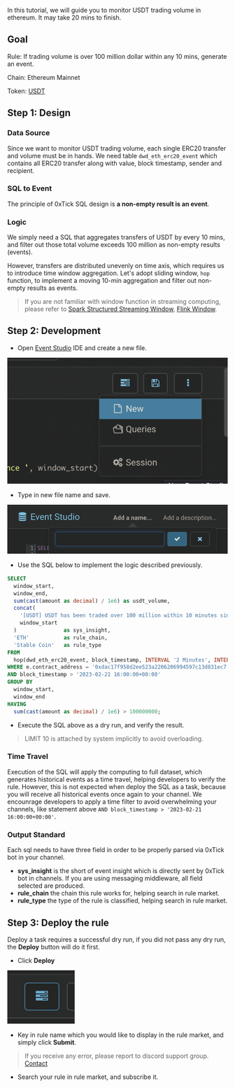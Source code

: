 In this tutorial, we will guide you to monitor USDT trading volume in ethereum. It may take 20 mins to finish.

## Goal
Rule: If trading volume is over 100 million dollar within any 10 mins, generate an event.

Chain: Ethereum Mainnet

Token: [USDT](https://etherscan.io/token/0xdac17f958d2ee523a2206206994597c13d831ec7)

## Step 1: Design
### Data Source
Since we want to monitor USDT trading volume, each single ERC20 transfer and volume must be in hands. We need table `dwd_eth_erc20_event` which contains all ERC20 transfer along with value, block timestamp, sender and recipient.

### SQL to Event
The principle of 0xTick SQL design is <b>a non-empty result is an event</b>. 

### Logic
We simply need a SQL that aggregates transfers of USDT by every 10 mins, and filter out those total volume exceeds 100 million as non-empty results (events).

However, transfers are distributed unevenly on time axis, which requires us to introduce time window aggregation.
Let's adopt sliding window, `hop` function, to implement a moving 10-min aggregation and filter out non-empty results as events.

> If you are not familiar with window function in streaming computing, please refer to 
> [Spark Structured Streaming Window][2], [Flink Window][3].

## Step 2: Development
* Open [Event Studio][1] IDE and create a new file. 

![alt text](./newfile.png)

* Type in new file name and save.

![alt text](./newfilename.png)

* Use the SQL below to implement the logic described previously.
```sql
SELECT 
  window_start, 
  window_end, 
  sum(cast(amount as decimal) / 1e6) as usdt_volume, 
  concat(
    '[USDT] USDT has been traded over 100 million within 10 minutes since ', 
    window_start
  )               as sys_insight, 
  'ETH'           as rule_chain, 
  'Stable Coin'   as rule_type 
FROM 
  hop(dwd_eth_erc20_event, block_timestamp, INTERVAL '2 Minutes', INTERVAL '10 Minutes') e 
WHERE e.contract_address = '0xdac17f958d2ee523a2206206994597c13d831ec7' 
AND block_timestamp > '2023-02-21 16:00:00+00:00' 
GROUP BY 
  window_start, 
  window_end 
HAVING 
  sum(cast(amount as decimal) / 1e6) > 100000000;
```

* Execute the SQL above as a dry run, and verify the result.

> LIMIT 10 is attached by system implicitly to avoid overloading.

### Time Travel
Execution of the SQL will apply the computing to full dataset, which generates historical events as a time travel, helping developers to verify the rule. However, this is not expected when deploy the SQL as a task, because you will receive all historical events once again to your channel. We encounrage developers to apply a time filter to avoid overwhelming your channels, like statement above `AND block_timestamp > '2023-02-21 16:00:00+00:00'`. 

### Output Standard
Each sql needs to have three field in order to be properly parsed via 0xTick bot in your channel.

* <b>sys_insight</b> is the short of event insight which is directly sent by 0xTick bot in channels. If you are using messaging middleware, all field selected are produced.
* <b>rule_chain</b> the chain this rule works for, helping search in rule market.
* <b>rule_type</b> the type of the rule is classified, helping search in rule market.


## Step 3: Deploy the rule 
Deploy a task requires a successful dry run, if you did not pass any dry run, the <b>Deploy</b> button will do it first.

* Click <b>Deploy</b> 

![alt text](./deploy.png)

* Key in rule name which you would like to display in the rule market, and simply click <b>Submit</b>.
> If you receive any error, please report to discord support group. [Contact](../about/contact.md)

* Search your rule in rule market, and subscribe it.

[1]: <https://workspace.0xtick.com>
[2]: <https://spark.apache.org/docs/latest/structured-streaming-programming-guide.html#types-of-time-windows>
[3]: <https://nightlies.apache.org/flink/flink-docs-master/docs/dev/datastream/operators/windows/#window-assigners>